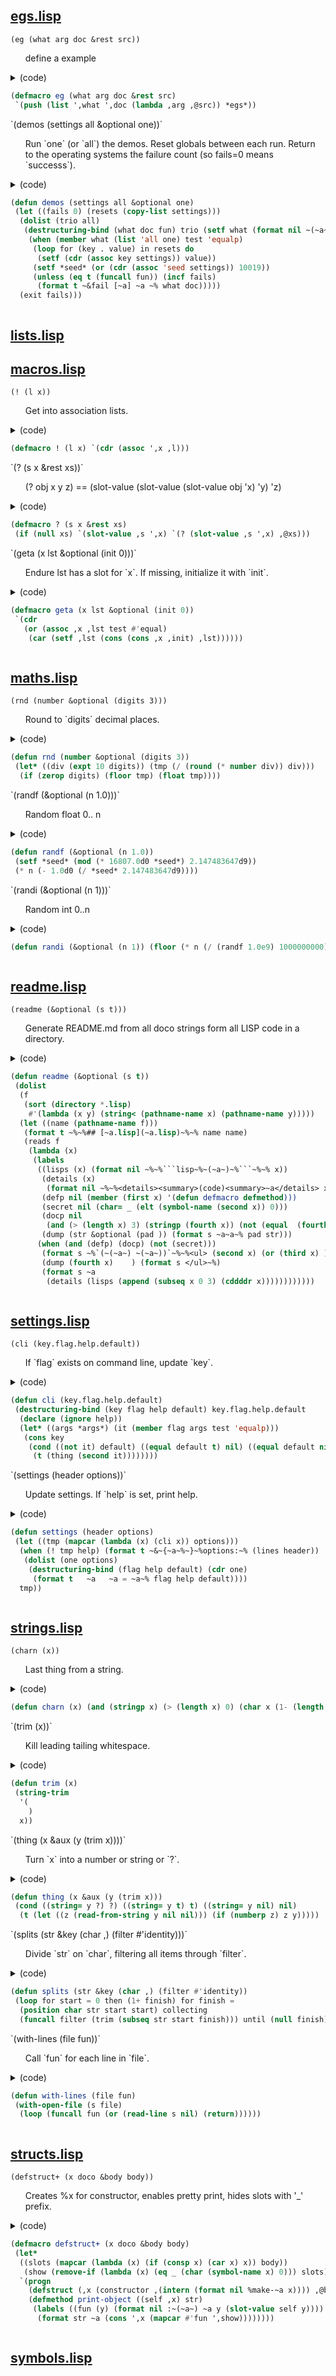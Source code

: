 

## [egs.lisp](egs.lisp)


`(eg (what arg doc &rest src))`

<ul>   define a example
</ul>


<details><summary>(code)<summary>

```lisp
(defmacro eg (what arg doc &rest src)
 `(push (list ',what ',doc (lambda ,arg ,@src)) *egs*))
```

</details>
`(demos (settings all &optional one))`

<ul>   
Run `one` (or `all`) the demos. Reset globals between each
  run.  Return to the operating systems the failure count (so
  fails=0 means `successs`).
</ul>


<details><summary>(code)<summary>

```lisp
(defun demos (settings all &optional one)
 (let ((fails 0) (resets (copy-list settings)))
  (dolist (trio all)
   (destructuring-bind (what doc fun) trio (setf what (format nil ~(~a~) what))
    (when (member what (list 'all one) test 'equalp)
     (loop for (key . value) in resets do
      (setf (cdr (assoc key settings)) value))
     (setf *seed* (or (cdr (assoc 'seed settings)) 10019))
     (unless (eq t (funcall fun)) (incf fails)
      (format t ~&fail [~a] ~a ~% what doc)))))
  (exit fails)))
```

</details>

## [lists.lisp](lists.lisp)



## [macros.lisp](macros.lisp)


`(! (l x))`

<ul>   Get into association lists.
</ul>


<details><summary>(code)<summary>

```lisp
(defmacro ! (l x) `(cdr (assoc ',x ,l)))
```

</details>
`(? (s x &rest xs))`

<ul>   (? obj x y z) == (slot-value (slot-value (slot-value obj 'x) 'y) 'z)
</ul>


<details><summary>(code)<summary>

```lisp
(defmacro ? (s x &rest xs)
 (if (null xs) `(slot-value ,s ',x) `(? (slot-value ,s ',x) ,@xs)))
```

</details>
`(geta (x lst &optional (init 0)))`

<ul>   Endure lst has a slot for `x`. If missing, initialize it with `init`.
</ul>


<details><summary>(code)<summary>

```lisp
(defmacro geta (x lst &optional (init 0))
 `(cdr
   (or (assoc ,x ,lst test #'equal)
    (car (setf ,lst (cons (cons ,x ,init) ,lst))))))
```

</details>

## [maths.lisp](maths.lisp)


`(rnd (number &optional (digits 3)))`

<ul>   Round to `digits` decimal places.
</ul>


<details><summary>(code)<summary>

```lisp
(defun rnd (number &optional (digits 3))
 (let* ((div (expt 10 digits)) (tmp (/ (round (* number div)) div)))
  (if (zerop digits) (floor tmp) (float tmp))))
```

</details>
`(randf (&optional (n 1.0)))`

<ul>   Random float 0.. n
</ul>


<details><summary>(code)<summary>

```lisp
(defun randf (&optional (n 1.0))
 (setf *seed* (mod (* 16807.0d0 *seed*) 2.147483647d9))
 (* n (- 1.0d0 (/ *seed* 2.147483647d9))))
```

</details>
`(randi (&optional (n 1)))`

<ul>   Random int 0..n
</ul>


<details><summary>(code)<summary>

```lisp
(defun randi (&optional (n 1)) (floor (* n (/ (randf 1.0e9) 1000000000))))
```

</details>

## [readme.lisp](readme.lisp)


`(readme (&optional (s t)))`

<ul>   
Generate README.md from all doco strings
  form all LISP code in a directory.
</ul>


<details><summary>(code)<summary>

```lisp
(defun readme (&optional (s t))
 (dolist
  (f
   (sort (directory *.lisp)
    #'(lambda (x y) (string< (pathname-name x) (pathname-name y)))))
  (let ((name (pathname-name f)))
   (format t ~%~%## [~a.lisp](~a.lisp)~%~% name name)
   (reads f
    (lambda (x)
     (labels
      ((lisps (x) (format nil ~%~%```lisp~%~(~a~)~%```~%~% x))
       (details (x)
        (format nil ~%~%<details><summary>(code)<summary>~a</details> x))
       (defp nil (member (first x) '(defun defmacro defmethod)))
       (secret nil (char= _ (elt (symbol-name (second x)) 0)))
       (docp nil
        (and (> (length x) 3) (stringp (fourth x)) (not (equal  (fourth x)))))
       (dump (str &optional (pad )) (format s ~a~a~% pad str)))
      (when (and (defp) (docp) (not (secret)))
       (format s ~%`(~(~a~) ~(~a~))`~%~%<ul> (second x) (or (third x) ))
       (dump (fourth x)    ) (format s </ul>~%)
       (format s ~a
        (details (lisps (append (subseq x 0 3) (cddddr x))))))))))))
```

</details>

## [settings.lisp](settings.lisp)


`(cli (key.flag.help.default))`

<ul>   If `flag` exists on command line, update `key`.
</ul>


<details><summary>(code)<summary>

```lisp
(defun cli (key.flag.help.default)
 (destructuring-bind (key flag help default) key.flag.help.default
  (declare (ignore help))
  (let* ((args *args*) (it (member flag args test 'equalp)))
   (cons key
    (cond ((not it) default) ((equal default t) nil) ((equal default nil) t)
     (t (thing (second it))))))))
```

</details>
`(settings (header options))`

<ul>   Update settings. If  `help` is set, print help.
</ul>


<details><summary>(code)<summary>

```lisp
(defun settings (header options)
 (let ((tmp (mapcar (lambda (x) (cli x)) options)))
  (when (! tmp help) (format t ~&~{~a~%~}~%options:~% (lines header))
   (dolist (one options)
    (destructuring-bind (flag help default) (cdr one)
     (format t   ~a   ~a = ~a~% flag help default))))
  tmp))
```

</details>

## [strings.lisp](strings.lisp)


`(charn (x))`

<ul>   Last thing from a string.
</ul>


<details><summary>(code)<summary>

```lisp
(defun charn (x) (and (stringp x) (> (length x) 0) (char x (1- (length x)))))
```

</details>
`(trim (x))`

<ul>   Kill leading tailing whitespace.
</ul>


<details><summary>(code)<summary>

```lisp
(defun trim (x)
 (string-trim
  '(  	
    )
  x))
```

</details>
`(thing (x &aux (y (trim x))))`

<ul>   Turn `x` into a number or string or `?`.
</ul>


<details><summary>(code)<summary>

```lisp
(defun thing (x &aux (y (trim x)))
 (cond ((string= y ?) ?) ((string= y t) t) ((string= y nil) nil)
  (t (let ((z (read-from-string y nil nil))) (if (numberp z) z y)))))
```

</details>
`(splits (str &key (char ,) (filter #'identity)))`

<ul>   Divide `str` on `char`, filtering all items through `filter`.
</ul>


<details><summary>(code)<summary>

```lisp
(defun splits (str &key (char ,) (filter #'identity))
 (loop for start = 0 then (1+ finish) for finish =
  (position char str start start) collecting
  (funcall filter (trim (subseq str start finish))) until (null finish)))
```

</details>
`(with-lines (file fun))`

<ul>   Call `fun` for each line in `file`.
</ul>


<details><summary>(code)<summary>

```lisp
(defun with-lines (file fun)
 (with-open-file (s file)
  (loop (funcall fun (or (read-line s nil) (return))))))
```

</details>

## [structs.lisp](structs.lisp)


`(defstruct+ (x doco &body body))`

<ul>   Creates %x for constructor, enables pretty print, hides slots with '_' prefix.
</ul>


<details><summary>(code)<summary>

```lisp
(defmacro defstruct+ (x doco &body body)
 (let*
  ((slots (mapcar (lambda (x) (if (consp x) (car x) x)) body))
   (show (remove-if (lambda (x) (eq _ (char (symbol-name x) 0))) slots)))
  `(progn
    (defstruct (,x (constructor ,(intern (format nil %make-~a x)))) ,@body)
    (defmethod print-object ((self ,x) str)
     (labels ((fun (y) (format nil :~(~a~) ~a y (slot-value self y))))
      (format str ~a (cons ',x (mapcar #'fun ',show))))))))
```

</details>

## [symbols.lisp](symbols.lisp)

